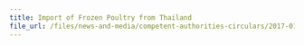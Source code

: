 ```yaml
---
title: Import of Frozen Poultry from Thailand 
file_url: /files/news-and-media/competent-authorities-circulars/2017-01-26-CA.pdf
---
```

